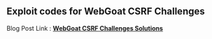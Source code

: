 ## Exploit codes for WebGoat CSRF Challenges

Blog Post Link : [**WebGoat CSRF Challenges Solutions**](http://www.sec-art.net/2019/01/webgoat-csrf-challenges-solutions-cross.html)
